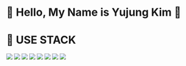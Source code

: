 # 🌱 Hello, My Name is Yujung Kim 👋


# 🤔 USE STACK
<img src="https://img.shields.io/badge/HTML-E34F26?style=flat-square&logo=HTML5&logoColor=white"/> <img src="https://img.shields.io/badge/CSS-8CA1AF?style=flat-square&logo=CSS&logoColor=white"/> <img src="https://img.shields.io/badge/JAVASCRIPT-FFCD00?style=flat-square&logo=JAVASCRIPT&logoColor=white"/>
<img src="https://img.shields.io/badge/SPRING-00BCB4?style=flat-square&logo=SPRING&logoColor=white"/> <img src="https://img.shields.io/badge/JAVA-E34F26?style=flat-square&logo=JAVA&logoColor=white"/> <img src="https://img.shields.io/badge/JPA-EA4AAA?style=flat-square&logo=JPA&logoColor=white"/> <img src="https://img.shields.io/badge/thymeleaf-005F0F?style=flat-square&logo=Thymeleaf&logoColor=white"/> <img src="https://img.shields.io/badge/mybatis-105F0F?style=flat-square&logo=mybatis&logoColor=white"/>

